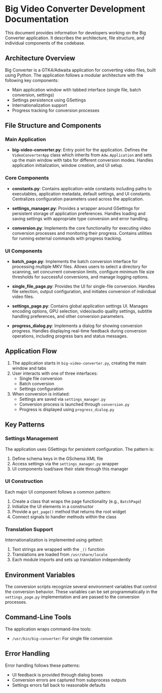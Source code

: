 # Big Video Converter Development Documentation

This document provides information for developers working on the Big Converter application. It describes the architecture, file structure, and individual components of the codebase.

## Architecture Overview

Big Converter is a GTK4/Adwaita application for converting video files, built using Python. The application follows a modular architecture with the following key components:

- Main application window with tabbed interface (single file, batch conversion, settings)
- Settings persistence using GSettings
- Internationalization support
- Progress tracking for conversion processes

## File Structure and Components

### Main Application

- **big-video-converter.py**: Entry point for the application. Defines the `VideoConverterApp` class which inherits from `Adw.Application` and sets up the main window with tabs for different conversion modes. Handles application initialization, window creation, and UI setup.

### Core Components

- **constants.py**: Contains application-wide constants including paths to executables, application metadata, default settings, and UI constants. Centralizes configuration parameters used across the application.

- **settings_manager.py**: Provides a wrapper around GSettings for persistent storage of application preferences. Handles loading and saving settings with appropriate type conversion and error handling.

- **conversion.py**: Implements the core functionality for executing video conversion processes and monitoring their progress. Contains utilities for running external commands with progress tracking.

### UI Components

- **batch_page.py**: Implements the batch conversion interface for processing multiple MKV files. Allows users to select a directory for scanning, set concurrent conversion limits, configure minimum file size thresholds for successful conversions, and manage logging options.

- **single_file_page.py**: Provides the UI for single-file conversion. Handles file selection, output configuration, and initiates conversion of individual video files.

- **settings_page.py**: Contains global application settings UI. Manages encoding options, GPU selection, video/audio quality settings, subtitle handling preferences, and other conversion parameters.

- **progress_dialog.py**: Implements a dialog for showing conversion progress. Handles displaying real-time feedback during conversion operations, including progress bars and status messages.

## Application Flow

1. The application starts in `big-video-converter.py`, creating the main window and tabs
2. User interacts with one of three interfaces:
   - Single file conversion
   - Batch conversion
   - Settings configuration
3. When conversion is initiated:
   - Settings are saved via `settings_manager.py`
   - Conversion process is launched through `conversion.py` 
   - Progress is displayed using `progress_dialog.py`

## Key Patterns

### Settings Management

The application uses GSettings for persistent configuration. The pattern is:
1. Define schema keys in the GSchema XML file
2. Access settings via the `settings_manager.py` wrapper
3. UI components load/save their state through this manager

### UI Construction

Each major UI component follows a common pattern:
1. Create a class that wraps the page functionality (e.g., `BatchPage`)
2. Initialize the UI elements in a constructor
3. Provide a `get_page()` method that returns the root widget
4. Connect signals to handler methods within the class

### Translation Support

Internationalization is implemented using gettext:
1. Text strings are wrapped with the `_()` function
2. Translations are loaded from `/usr/share/locale`
3. Each module imports and sets up translation independently

## Environment Variables

The conversion scripts recognize several environment variables that control the conversion behavior. These variables can be set programmatically in the `settings_page.py` implementation and are passed to the conversion processes.

## Command-Line Tools

The application wraps command-line tools:
- `/usr/bin/big-converter`: For single file conversion

## Error Handling

Error handling follows these patterns:
- UI feedback is provided through dialog boxes
- Conversion errors are captured from subprocess outputs
- Settings errors fall back to reasonable defaults
